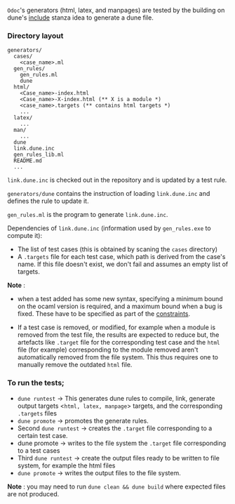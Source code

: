 `Odoc`'s generators (html, latex, and manpages) are tested by the building on dune's [include](https://dune.readthedocs.io/en/latest/dune-files.html#include) stanza idea to generate a dune file.

### Directory layout
```
generators/
  cases/
    <case_name>.ml
  gen_rules/
    gen_rules.ml
    dune
  html/
    <Case_name>-index.html
    <Case_name>-X-index.html (** X is a module *)
    <case_name>.targets (** contains html targets *)
    ...
  latex/
    ...
  man/
    ...
  dune
  link.dune.inc
  gen_rules_lib.ml
  README.md
  ...
```

`link.dune.inc` is checked out in the repository and is updated by a test rule.

`generators/dune` contains the instruction of loading `link.dune.inc` and defines the rule to
update it.

`gen_rules.ml` is the program to generate `link.dune.inc`.

Dependencies of `link.dune.inc` (information used by `gen_rules.exe` to compute it):
- The list of test cases (this is obtained by scaning the `cases` directory)
- A `.targets` file for each test case, which path is derived from the case's
  name. If this file doesn't exist, we don't fail and assumes an empty list of
  targets.

**Note** :
- when a test added has some new syntax, specifying a minimum bound on the ocaml version is required, and a maximum bound when a bug is fixed. These have to be specified as part of the [constraints](https://github.com/ocaml/odoc/blob/65074eeee3fe8478c4df5099cf83a95326484105/test/generators/gen_rules/gen_rules.ml#L75-L86).

- If a test case is removed, or modified, for example when a module is removed from the test file, the results are expected to reduce but, the artefacts like `.target` file for the corresponding test case and the `html` file (for example) corresponding to the module removed aren't automatically removed from the file system. This thus requires one to manually remove the outdated `html` file.

### To run the tests;
- `dune runtest` -> This generates dune rules to compile, link, generate output targets <`html, latex, manpage`> targets, and the corresponding `.targets` files
- `dune promote` -> promotes the generate rules.
- Second `dune runtest` -> creates the `.target` file corresponding to a certain test case.
- dune promote -> writes to the file system the `.target` file corresponding to a test cases
- Third `dune runtest` -> create the output files ready to be written to file system, for example the html files
- `dune promote` -> writes the output files to the file system.

**Note** : you may need to run `dune clean && dune build` where expected files are not produced.
